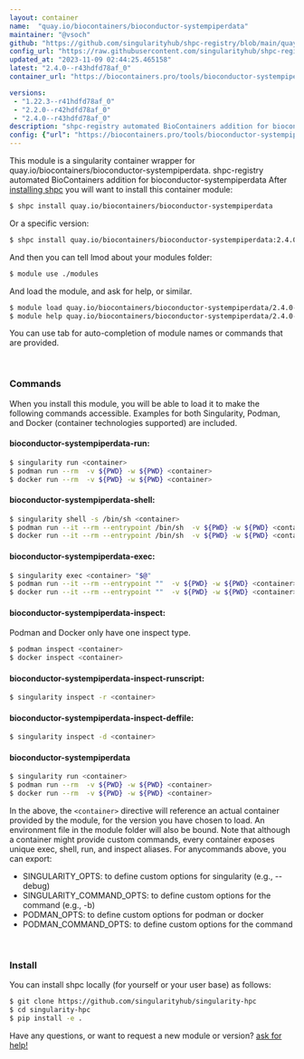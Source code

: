 ```yaml
---
layout: container
name:  "quay.io/biocontainers/bioconductor-systempiperdata"
maintainer: "@vsoch"
github: "https://github.com/singularityhub/shpc-registry/blob/main/quay.io/biocontainers/bioconductor-systempiperdata/container.yaml"
config_url: "https://raw.githubusercontent.com/singularityhub/shpc-registry/main/quay.io/biocontainers/bioconductor-systempiperdata/container.yaml"
updated_at: "2023-11-09 02:44:25.465158"
latest: "2.4.0--r43hdfd78af_0"
container_url: "https://biocontainers.pro/tools/bioconductor-systempiperdata"

versions:
 - "1.22.3--r41hdfd78af_0"
 - "2.2.0--r42hdfd78af_0"
 - "2.4.0--r43hdfd78af_0"
description: "shpc-registry automated BioContainers addition for bioconductor-systempiperdata"
config: {"url": "https://biocontainers.pro/tools/bioconductor-systempiperdata", "maintainer": "@vsoch", "description": "shpc-registry automated BioContainers addition for bioconductor-systempiperdata", "latest": {"2.4.0--r43hdfd78af_0": "sha256:d604a72aa5a8f6aaa5af29d079a9028fce24f326af3b49f522ca19608c48bde7"}, "tags": {"1.22.3--r41hdfd78af_0": "sha256:1045ce6e1888787ce3db5063c539bc2ac05db4a96d5b74d70fc41a4a5d8fa7e1", "2.2.0--r42hdfd78af_0": "sha256:2fe5aac7312e2dfafaed7a7922a4e68c6a83afe00df3f503d701cfd5290b30f3", "2.4.0--r43hdfd78af_0": "sha256:d604a72aa5a8f6aaa5af29d079a9028fce24f326af3b49f522ca19608c48bde7"}, "docker": "quay.io/biocontainers/bioconductor-systempiperdata"}
---
```


This module is a singularity container wrapper for quay.io/biocontainers/bioconductor-systempiperdata.
shpc-registry automated BioContainers addition for bioconductor-systempiperdata
After [installing shpc](#install) you will want to install this container module:


```bash
$ shpc install quay.io/biocontainers/bioconductor-systempiperdata
```

Or a specific version:

```bash
$ shpc install quay.io/biocontainers/bioconductor-systempiperdata:2.4.0--r43hdfd78af_0
```

And then you can tell lmod about your modules folder:

```bash
$ module use ./modules
```

And load the module, and ask for help, or similar.

```bash
$ module load quay.io/biocontainers/bioconductor-systempiperdata/2.4.0--r43hdfd78af_0
$ module help quay.io/biocontainers/bioconductor-systempiperdata/2.4.0--r43hdfd78af_0
```

You can use tab for auto-completion of module names or commands that are provided.

<br>

### Commands

When you install this module, you will be able to load it to make the following commands accessible.
Examples for both Singularity, Podman, and Docker (container technologies supported) are included.

#### bioconductor-systempiperdata-run:

```bash
$ singularity run <container>
$ podman run --rm  -v ${PWD} -w ${PWD} <container>
$ docker run --rm  -v ${PWD} -w ${PWD} <container>
```

#### bioconductor-systempiperdata-shell:

```bash
$ singularity shell -s /bin/sh <container>
$ podman run --it --rm --entrypoint /bin/sh  -v ${PWD} -w ${PWD} <container>
$ docker run --it --rm --entrypoint /bin/sh  -v ${PWD} -w ${PWD} <container>
```

#### bioconductor-systempiperdata-exec:

```bash
$ singularity exec <container> "$@"
$ podman run --it --rm --entrypoint ""  -v ${PWD} -w ${PWD} <container> "$@"
$ docker run --it --rm --entrypoint ""  -v ${PWD} -w ${PWD} <container> "$@"
```

#### bioconductor-systempiperdata-inspect:

Podman and Docker only have one inspect type.

```bash
$ podman inspect <container>
$ docker inspect <container>
```

#### bioconductor-systempiperdata-inspect-runscript:

```bash
$ singularity inspect -r <container>
```

#### bioconductor-systempiperdata-inspect-deffile:

```bash
$ singularity inspect -d <container>
```



#### bioconductor-systempiperdata

```bash
$ singularity run <container>
$ podman run --rm  -v ${PWD} -w ${PWD} <container>
$ docker run --rm  -v ${PWD} -w ${PWD} <container>
```


In the above, the `<container>` directive will reference an actual container provided
by the module, for the version you have chosen to load. An environment file in the
module folder will also be bound. Note that although a container
might provide custom commands, every container exposes unique exec, shell, run, and
inspect aliases. For anycommands above, you can export:

 - SINGULARITY_OPTS: to define custom options for singularity (e.g., --debug)
 - SINGULARITY_COMMAND_OPTS: to define custom options for the command (e.g., -b)
 - PODMAN_OPTS: to define custom options for podman or docker
 - PODMAN_COMMAND_OPTS: to define custom options for the command

<br>

### Install

You can install shpc locally (for yourself or your user base) as follows:

```bash
$ git clone https://github.com/singularityhub/singularity-hpc
$ cd singularity-hpc
$ pip install -e .
```

Have any questions, or want to request a new module or version? [ask for help!](https://github.com/singularityhub/singularity-hpc/issues)
